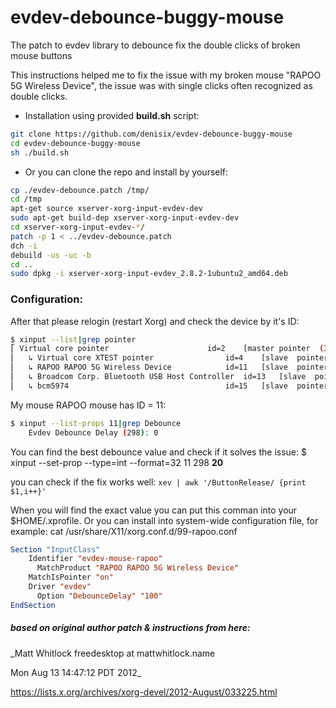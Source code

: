 # evdev-debounce-buggy-mouse
The patch to evdev library to debounce fix the double clicks of broken mouse buttons

This instructions helped me to fix the issue with my broken mouse "RAPOO 5G Wireless Device", the issue was with single clicks often recognized as double clicks.

* Installation using provided **build.sh** script:
```sh
git clone https://github.com/denisix/evdev-debounce-buggy-mouse
cd evdev-debounce-buggy-mouse
sh ./build.sh
```

* Or you can clone the repo and install by yourself:
```sh
cp ./evdev-debounce.patch /tmp/
cd /tmp
apt-get source xserver-xorg-input-evdev-dev
sudo apt-get build-dep xserver-xorg-input-evdev-dev
cd xserver-xorg-input-evdev-*/
patch -p 1 < ../evdev-debounce.patch
dch -i
debuild -us -uc -b
cd ..
sudo dpkg -i xserver-xorg-input-evdev_2.8.2-1ubuntu2_amd64.deb
```

### Configuration:

After that please relogin (restart Xorg) and check the device by it's ID:

```sh
$ xinput --list|grep pointer
⎡ Virtual core pointer                    	id=2	[master pointer  (3)]
⎜   ↳ Virtual core XTEST pointer              	id=4	[slave  pointer  (2)]
⎜   ↳ RAPOO RAPOO 5G Wireless Device          	id=11	[slave  pointer  (2)]
⎜   ↳ Broadcom Corp. Bluetooth USB Host Controller	id=13	[slave  pointer  (2)]
⎜   ↳ bcm5974                                 	id=15	[slave  pointer  (2)]
```

My mouse RAPOO mouse has ID = 11:
```sh
$ xinput --list-props 11|grep Debounce
	Evdev Debounce Delay (298):	0
```

You can find the best debounce value and check if it solves the issue:
$ xinput --set-prop --type=int --format=32 11 298 **20**

you can check if the fix works well:
`xev | awk '/ButtonRelease/ {print $1,i++}'`

When you will find the exact value you can put this comman into your $HOME/.xprofile. 
Or you can install into system-wide configuration file, for example:
cat /usr/share/X11/xorg.conf.d/99-rapoo.conf
```xorg
Section "InputClass"
    Identifier "evdev-mouse-rapoo"
	  MatchProduct "RAPOO RAPOO 5G Wireless Device"
    MatchIsPointer "on"
    Driver "evdev"
	  Option "DebounceDelay" "100"
EndSection
```


##### based on original author patch & instructions from here:
_Matt Whitlock freedesktop at mattwhitlock.name

Mon Aug 13 14:47:12 PDT 2012_

https://lists.x.org/archives/xorg-devel/2012-August/033225.html
